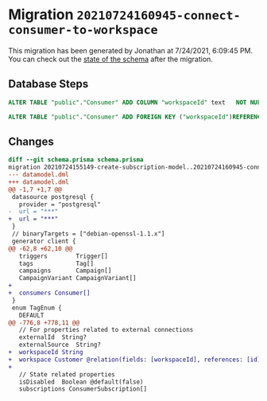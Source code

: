 # Migration `20210724160945-connect-consumer-to-workspace`

This migration has been generated by Jonathan at 7/24/2021, 6:09:45 PM.
You can check out the [state of the schema](./schema.prisma) after the migration.

## Database Steps

```sql
ALTER TABLE "public"."Consumer" ADD COLUMN "workspaceId" text   NOT NULL 

ALTER TABLE "public"."Consumer" ADD FOREIGN KEY ("workspaceId")REFERENCES "public"."Customer"("id") ON DELETE CASCADE ON UPDATE CASCADE
```

## Changes

```diff
diff --git schema.prisma schema.prisma
migration 20210724155149-create-subscription-model..20210724160945-connect-consumer-to-workspace
--- datamodel.dml
+++ datamodel.dml
@@ -1,7 +1,7 @@
 datasource postgresql {
   provider = "postgresql"
-  url = "***"
+  url = "***"
 }
 // binaryTargets = ["debian-openssl-1.1.x"]
 generator client {
@@ -62,8 +62,10 @@
   triggers        Trigger[]
   tags            Tag[]
   campaigns       Campaign[]
   CampaignVariant CampaignVariant[]
+
+  consumers Consumer[]
 }
 enum TagEnum {
   DEFAULT
@@ -776,8 +778,11 @@
   // For properties related to external connections
   externalId  String?
   externalSource  String?
+  workspaceId String
+  workspace Customer @relation(fields: [workspaceId], references: [id])
+
   // State related properties
   isDisabled  Boolean @default(false)
   subscriptions ConsumerSubscription[]
```


